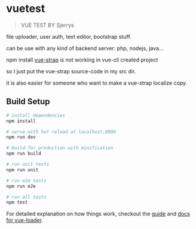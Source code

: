 # vuetest

> VUE TEST BY Sjerrys

file uploader, user auth, text editor, bootstrap stuff. 

can be use with any kind of backend server: php, nodejs, java...

npm install [vue-strap](https://github.com/yuche/vue-strap) is not working in vue-cli created project

so I just put the vue-strap source-code in my src dir. 

it is also easier for someone who want to make a vue-strap localize copy.


## Build Setup

``` bash
# install dependencies
npm install

# serve with hot reload at localhost:8080
npm run dev

# build for production with minification
npm run build

# run unit tests
npm run unit

# run e2e tests
npm run e2e

# run all tests
npm test
```

For detailed explanation on how things work, checkout the [guide](http://vuejs-templates.github.io/webpack/) and [docs for vue-loader](http://vuejs.github.io/vue-loader).

